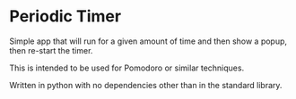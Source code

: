 # Periodic Timer

Simple app that will run for a given amount of time and then show a popup, then re-start the timer.

This is intended to be used for Pomodoro or similar techniques.

Written in python with no dependencies other than in the standard library.
